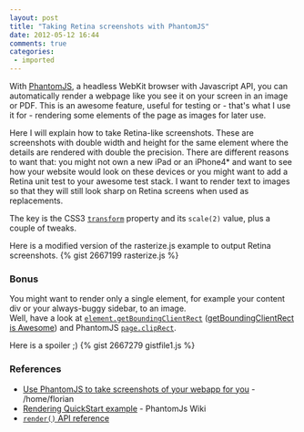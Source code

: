 ```yaml
---
layout: post
title: "Taking Retina screenshots with PhantomJS"
date: 2012-05-12 16:44
comments: true
categories: 
 - imported
---
```


With [PhantomJS](http://phantomjs.org), a headless WebKit browser with Javascript API, you can automatically render a webpage like you see it on your screen in an image or PDF. This is an awesome feature, useful for testing or - that's what I use it for - rendering some elements of the page as images for later use.

Here I will explain how to take Retina-like screenshots. These are screenshots with double width and height for the same element where the details are rendered with double the precision. There are different reasons to want that: you might not own a new iPad or an iPhone4* and want to see how your website would look on these devices or you might want to add a Retina unit test to your awesome test stack. I want to render text to images so that they will still look sharp on Retina screens when used as replacements.

The key is the CSS3 [`transform`][transform] property and its `scale(2)` value, plus a couple of tweaks.
<!--more-->
Here is a modified version of the rasterize.js example to output Retina screenshots.
{% gist 2667199 rasterize.js %}

### Bonus
You might want to render only a single element, for example your content div or your always-buggy sidebar, to an image.  
Well, have a look at [`element.getBoundingClientRect`][getBoundingClientRect] ([getBoundingClientRect is Awesome][awesome]) and PhantomJS [`page.clipRect`][clipRect].

Here is a spoiler ;)
{% gist 2667279 gistfile1.js %}

### References
* [Use PhantomJS to take screenshots of your webapp for you](http://fcargoet.evolix.net/2012/01/use-phantomjs-to-take-screenshots-of-you-webapp-for-you/) - /home/florian
* [Rendering QuickStart example](https://github.com/ariya/phantomjs/wiki/Screen-Capture) - PhantomJs Wiki
* [`render()` API reference](https://github.com/ariya/phantomjs/wiki/API-Reference#wiki-webpage-render) 

[transform]: http://www.w3schools.com/css3/css3_2dtransforms.asp
[getBoundingClientRect]: https://developer.mozilla.org/en/DOM/element.getBoundingClientRect
[awesome]: http://ejohn.org/blog/getboundingclientrect-is-awesome/
[clipRect]: https://github.com/ariya/phantomjs/wiki/API-Reference#wiki-webpage-clipRect
